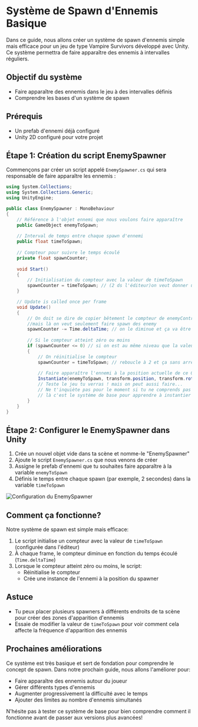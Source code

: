 # Système de Spawn d'Ennemis Basique

Dans ce guide, nous allons créer un système de spawn d'ennemis simple mais efficace pour un jeu de type Vampire Survivors développé avec Unity. Ce système permettra de faire apparaître des ennemis à intervalles réguliers.

## Objectif du système
- Faire apparaître des ennemis dans le jeu à des intervalles définis
- Comprendre les bases d'un système de spawn

## Prérequis
- Un prefab d'ennemi déjà configuré
- Unity 2D configuré pour votre projet

## Étape 1: Création du script EnemySpawner

Commençons par créer un script appelé `EnemySpawner.cs` qui sera responsable de faire apparaître les ennemis :

```csharp
using System.Collections;
using System.Collections.Generic;
using UnityEngine;

public class EnemySpawner : MonoBehaviour
{
    // Référence à l'objet ennemi que nous voulons faire apparaître
    public GameObject enemyToSpawn;
    
    // Interval de temps entre chaque spawn d'ennemi
    public float timeToSpawn;
    
    // Compteur pour suivre le temps écoulé
    private float spawnCounter;
    
    void Start()
    {
        // Initialisation du compteur avec la valeur de timeToSpawn
        spawnCounter = timeToSpawn; // (2 ds l'éditeur)on veut donner une petite pause au player au lancement du jeu avant le 1er enemy
    }

    // Update is called once per frame
    void Update()
    {
        // On doit se dire de copier bêtement le compteur de enemyController
        //mais là on veut seulement faire spawn des enemy
        spawnCounter -= Time.deltaTime; // on le diminue et ça va être à zero puis
        
        // Si le compteur atteint zéro ou moins
        if (spawnCounter <= 0) // si on est au même niveau que la valeur de timeToSpawn (2) ds l'éditeur
        {
            // On réinitialise le compteur
            spawnCounter = timeToSpawn; // reboucle à 2 et ça sans arrêt
            
            // Faire apparaître l'ennemi à la position actuelle de ce GameObject
            Instantiate(enemyToSpawn, transform.position, transform.rotation);
            // Teste le jeu tu verras ! mais on peut aussi faire...
            // Ne t'inquiète pas pour le moment si tu ne comprends pas tout
            // là c'est le système de base pour apprendre à instantier un objet :)
        }
    }
}
```

## Étape 2: Configurer le EnemySpawner dans Unity

1. Crée un nouvel objet vide dans ta scène et nomme-le "EnemySpawner"
2. Ajoute le script `EnemySpawner.cs` que nous venons de créer
3. Assigne le prefab d'ennemi que tu souhaites faire apparaître à la variable `enemyToSpawn`
4. Définis le temps entre chaque spawn (par exemple, 2 secondes) dans la variable `timeToSpawn`

![Configuration du EnemySpawner](https://lysdora.github.io/survivor-game-unity2D/images/enemy-spawner-config.png)

## Comment ça fonctionne?

Notre système de spawn est simple mais efficace:

1. Le script initialise un compteur avec la valeur de `timeToSpawn` (configurée dans l'éditeur)
2. À chaque frame, le compteur diminue en fonction du temps écoulé (`Time.deltaTime`)
3. Lorsque le compteur atteint zéro ou moins, le script:
   - Réinitialise le compteur
   - Crée une instance de l'ennemi à la position du spawner

## Astuce

- Tu peux placer plusieurs spawners à différents endroits de ta scène pour créer des zones d'apparition d'ennemis
- Essaie de modifier la valeur de `timeToSpawn` pour voir comment cela affecte la fréquence d'apparition des ennemis

## Prochaines améliorations

Ce système est très basique et sert de fondation pour comprendre le concept de spawn. Dans notre prochain guide, nous allons l'améliorer pour:
- Faire apparaître des ennemis autour du joueur
- Gérer différents types d'ennemis
- Augmenter progressivement la difficulté avec le temps
- Ajouter des limites au nombre d'ennemis simultanés

N'hésite pas à tester ce système de base pour bien comprendre comment il fonctionne avant de passer aux versions plus avancées!
